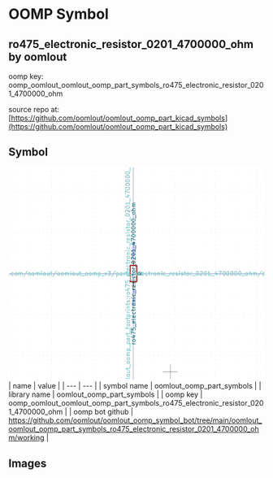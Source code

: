# OOMP Symbol  
## ro475_electronic_resistor_0201_4700000_ohm  by oomlout  
  
oomp key: oomp_oomlout_oomlout_oomp_part_symbols_ro475_electronic_resistor_0201_4700000_ohm  
  
source repo at: [https://github.com/oomlout/oomlout_oomp_part_kicad_symbols](https://github.com/oomlout/oomlout_oomp_part_kicad_symbols)  
## Symbol  
  
[![working.png](working_600.png)](working.png)  
| name | value | 
| --- | --- | 
| symbol name | oomlout_oomp_part_symbols | 
| library name | oomlout_oomp_part_symbols | 
| oomp key | oomp_oomlout_oomlout_oomp_part_symbols_ro475_electronic_resistor_0201_4700000_ohm | 
| oomp bot github | https://github.com/oomlout/oomlout_oomp_symbol_bot/tree/main/oomlout_oomlout_oomp_part_symbols_ro475_electronic_resistor_0201_4700000_ohm/working | 
## Images  
